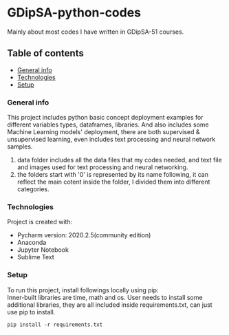 # GDipSA-python-codes
Mainly about most codes I have written in GDipSA-51 courses.  

## Table of contents
* [General info](#general-info)
* [Technologies](#technologies)
* [Setup](#setup)

### General info
This project includes python basic concept deployment examples for different variables types, dataframes, libraries. And also includes some Machine Learning models' deployment, there are both supervised & unsupervised learning, even includes text processing and neural network samples.  
1. data folder includes all the data files that my codes needed, and text file and images used for text processing and neural networking.  
2. the folders start with '0' is represented by its name following, it can reflect the main cotent inside the folder, I divided them into different categories.  
	
### Technologies
Project is created with:
* Pycharm version: 2020.2.5(community edition)
* Anaconda
* Jupyter Notebook
* Sublime Text
	
### Setup
To run this project, install followings locally using pip:  
Inner-built libraries are time, math and os. User needs to install some additional libraries, they are all included inside requirements.txt, can just use pip to install.
```
pip install -r requirements.txt
```
